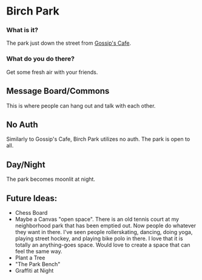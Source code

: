 # Birch Park

### What is it?
The park just down the street from [Gossip's Cafe](https://gossips.cafe). 

### What do you do there?
Get some fresh air with your friends.

## Message Board/Commons
This is where people can hang out and talk with each other.

## No Auth
Similarly to Gossip's Cafe, Birch Park utilizes no auth. The park is open to all.

## Day/Night
The park becomes moonlit at night.

## Future Ideas:
  - Chess Board
  - Maybe a Canvas "open space". There is an old tennis court at my neighborhood park that has been emptied out. Now people do whatever they want in there. I've seen people rollerskating, dancing, doing yoga, playing street hockey, and playing bike polo in there. I love that it is totally an anything-goes space. Would love to create a space that can feel the same way.
  - Plant a Tree
  - "The Park Bench" 
  - Graffiti at Night
